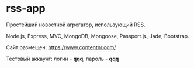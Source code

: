 # rss-app
Простейший новостной агрегатор, использующий RSS.

Node.js, Express, MVC, MongoDB, Mongoose, Passport.js, Jade, Bootstrap.

Сайт размещен:
https://www.contentnr.com/

Тестовый аккаунт:
логин - **qqq**,
пароль - **qqq**
